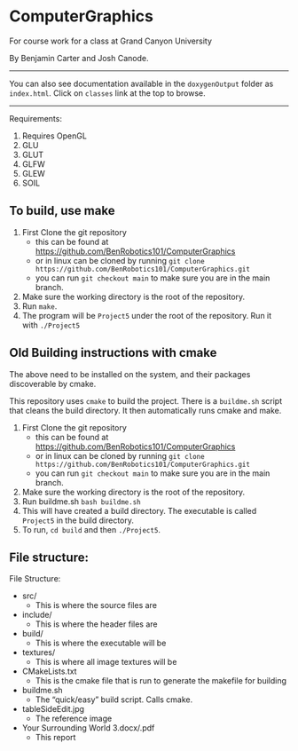 # ComputerGraphics
For course work for a class at Grand Canyon University

By Benjamin Carter and Josh Canode.

--- 

You can also see documentation available in the `doxygenOutput` folder as `index.html`. Click on `classes` link at the top to browse.

---

Requirements:
1. Requires OpenGL
2. GLU
3. GLUT
4. GLFW
5. GLEW
6. SOIL

## To build, use make
1. First Clone the git repository
    - this can be found at https://github.com/BenRobotics101/ComputerGraphics
    - or in linux can be cloned by running
        `git clone https://github.com/BenRobotics101/ComputerGraphics.git`
    - you can run `git checkout main` to make sure you are in the main branch. 
2. Make sure the working directory is the root of the repository.
3. Run `make`. 
4. The program will be `Project5` under the root of the repository. Run it with `./Project5` 

## Old Building instructions with cmake

The above need to be installed on the system, and their packages discoverable by cmake.

This repository uses `cmake` to build the project. 
There is a `buildme.sh` script that cleans the build directory.
It then automatically runs cmake and make.

1. First Clone the git repository
    - this can be found at https://github.com/BenRobotics101/ComputerGraphics
    - or in linux can be cloned by running
        `git clone https://github.com/BenRobotics101/ComputerGraphics.git`
    - you can run `git checkout main` to make sure you are in the main branch. 
2. Make sure the working directory is the root of the repository.
3. Run buildme.sh `bash buildme.sh`
4. This will have created a build directory. The executable is called `Project5` in the build directory.
5. To run, `cd build` and then `./Project5`.


## File structure:

File Structure:
-	src/
	- This is where the source files are
-	include/
	- This is where the header files are
-	build/
	- This is where the executable will be
-	textures/
	- This is where all image textures will be
-	CMakeLists.txt
	- This is the cmake file that is run to generate the makefile for building
-	buildme.sh
	- The “quick/easy” build script. Calls cmake.
-	tableSideEdit.jpg
    - The reference image
-	Your Surrounding World 3.docx/.pdf
	- This report

